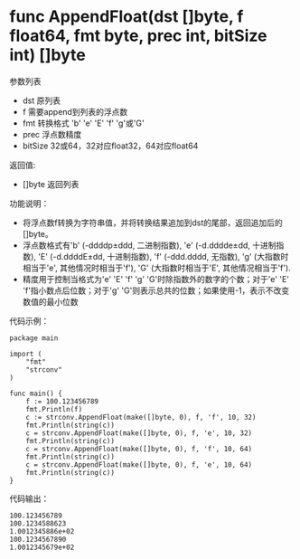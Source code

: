 # func AppendFloat(dst []byte, f float64, fmt byte, prec int, bitSize int) []byte

参数列表

- dst     原列表
- f       需要append到列表的浮点数
- fmt     转换格式 'b' 'e' 'E' 'f' 'g'或'G'
- prec    浮点数精度
- bitSize 32或64，32对应float32，64对应float64

返回值:

- []byte  返回列表

功能说明：

- 将浮点数f转换为字符串值，并将转换结果追加到dst的尾部，返回追加后的[]byte。
- 浮点数格式有'b' (-ddddp±ddd, 二进制指数), 'e' (-d.dddde±dd, 十进制指数), 'E' (-d.ddddE±dd, 十进制指数), 'f' (-ddd.dddd, 无指数), 'g' (大指数时相当于'e', 其他情况时相当于'f'), 'G' (大指数时相当于'E', 其他情况相当于'f').
- 精度用于控制当格式为'e' 'E' 'f' 'g' 'G'时除指数外的数字的个数；对于'e' 'E' 'f'指小数点后位数；对于'g' 'G'则表示总共的位数；如果使用-1，表示不改变数值的最小位数

代码示例：

	package main
	
	import (
		"fmt"
		"strconv"
	)
	
	func main() {
		f := 100.123456789
		fmt.Println(f)
		c := strconv.AppendFloat(make([]byte, 0), f, 'f', 10, 32)
		fmt.Println(string(c))
		c = strconv.AppendFloat(make([]byte, 0), f, 'e', 10, 32)
		fmt.Println(string(c))
		c = strconv.AppendFloat(make([]byte, 0), f, 'f', 10, 64)
		fmt.Println(string(c))
		c = strconv.AppendFloat(make([]byte, 0), f, 'e', 10, 64)
		fmt.Println(string(c))
	}


代码输出：

	100.123456789
	100.1234588623
	1.0012345886e+02
	100.1234567890
	1.0012345679e+02
